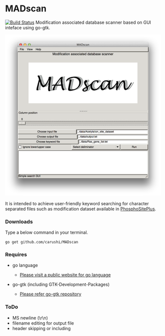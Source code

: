 # MADscan

[![Build Status](https://drone.io/github.com/carushi/MADscan/status.png)](https://drone.io/github.com/carushi/MADscan/latest)
Modification associated database scanner based on GUI inteface using go-gtk.

![](image/window.png)

It is intended to achieve user-friendly keyword searching for character separated files such as modification dataset available in [PhosphoSitePlus](http://www.phosphosite.org/homeAction.action).


### Downloads

Type a below command in your terminal.

```
go get github.com/carushi/MADscan
```

### Requires

* go language
	* [Please visit a public website for go language](https://golang.org)

* go-gtk (including GTK-Development-Packages)
	* [Please refer go-gtk repository](https://github.com/mattn/go-gtk)

	
### ToDo

* MS newline (\\r\\n)
* filename editing for output file
* header skipping or including



